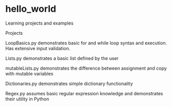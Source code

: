 # hello_world
Learning projects and examples

Projects 

  LoopBasics.py demonstrates basic for and while loop syntax and execution. Has extensive input validation.
  
  Lists.py demonstrates a basic list defined by the user
  
  mutableLists.py demonstrates the difference between assignment and copy with mutable variables

  Dictionaries.py demonstrates simple dictionary functionality

  Regex.py assumes basic regular expression knowledge and demonstrates their utility in Python
